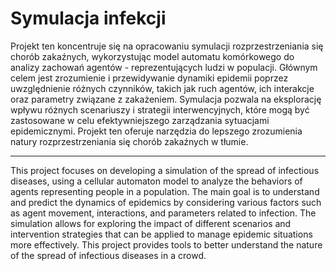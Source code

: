 # Symulacja infekcji

Projekt ten koncentruje się na opracowaniu symulacji rozprzestrzeniania się chorób zakaźnych, wykorzystując model automatu komórkowego do analizy zachowań agentów - reprezentujących ludzi w populacji. Głównym celem jest zrozumienie i przewidywanie dynamiki epidemii poprzez uwzględnienie różnych czynników, takich jak ruch agentów, ich interakcje oraz parametry związane z zakażeniem. Symulacja pozwala na eksplorację wpływu różnych scenariuszy i strategii interwencyjnych, które mogą być zastosowane w celu efektywniejszego zarządzania sytuacjami epidemicznymi. Projekt ten oferuje narzędzia do lepszego zrozumienia natury rozprzestrzeniania się chorób zakaźnych w tłumie.

-----

This project focuses on developing a simulation of the spread of infectious diseases, using a cellular automaton model to analyze the behaviors of agents representing people in a population. The main goal is to understand and predict the dynamics of epidemics by considering various factors such as agent movement, interactions, and parameters related to infection. The simulation allows for exploring the impact of different scenarios and intervention strategies that can be applied to manage epidemic situations more effectively. This project provides tools to better understand the nature of the spread of infectious diseases in a crowd.
